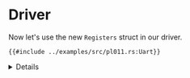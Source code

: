 # Driver

Now let's use the new `Registers` struct in our driver.

```rust,editable,compile_fail
{{#include ../examples/src/pl011.rs:Uart}}
```

<details>

- Note the use of `addr_of!` / `addr_of_mut!` to get pointers to individual
  fields without creating an intermediate reference, which would be unsound.

</details>

